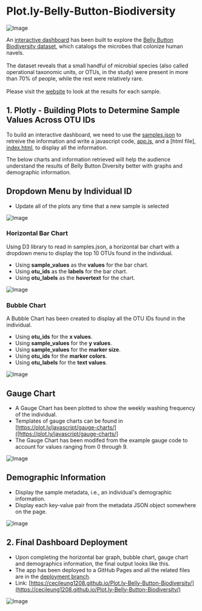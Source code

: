 # Plot.ly-Belly-Button-Biodiversity

![Image](https://github.com/cecileung1208/Plot.ly-Belly-Button-Biodiversity/blob/main/Images/microbes-sem.jpg)

An [interactive dashboard](##2.-final-dashboard-deployment) has been built to explore the [Belly Button Biodiversity dataset](http://robdunnlab.com/projects/belly-button-biodiversity/), which catalogs the microbes that colonize human navels.<br><br>
The dataset reveals that a small handful of microbial species (also called operational taxonomic units, or OTUs, in the study) were present in more than 70% of people, while the rest were relatively rare.<br><br>
Please visit the [website](https://cecileung1208.github.io/Plot.ly-Belly-Button-Biodiversity/) to look at the results for each sample.

## 1.  Plotly - Building Plots to Determine Sample Values Across OTU IDs

To build an interactive dashboard, we need to use the [samples.json](https://github.com/cecileung1208/Plot.ly-Belly-Button-Biodiversity/blob/main/Belly%20Button%20Biodiversity/samples.json) to retreive the information and write a javascript code, [app.js](https://github.com/cecileung1208/Plot.ly-Belly-Button-Biodiversity/blob/main/Belly%20Button%20Biodiversity/static/js/app.js), and a [html file], [index.html](https://github.com/cecileung1208/Plot.ly-Belly-Button-Biodiversity/blob/main/Belly%20Button%20Biodiversity/index.html), to display all the information.

The below charts and information retrieved will help the audience understand the results of Belly Button Diversity better with graphs and demographic information.

## Dropdown Menu by Individual ID

* Update all of the plots any time that a new sample is selected

![Image](https://github.com/cecileung1208/Plot.ly-Belly-Button-Biodiversity/blob/main/Images/Dropdown.png)

### Horizontal Bar Chart 
Using D3 library to read in samples.json, a horizontal bar chart with a dropdown menu to display the top 10 OTUs found in the individual.

* Using **sample_values** as the **values** for the bar chart.
* Using **otu_ids** as the **labels** for the bar chart.
* Using **otu_labels** as the **hovertext** for the chart.

![Image](https://github.com/cecileung1208/Plot.ly-Belly-Button-Biodiversity/blob/main/Images/hw01.png)

### Bubble Chart
A Bubble Chart has been created to display all the OTU IDs found in the individual.

* Using **otu_ids** for the **x values**.
* Using **sample_values** for the **y values**.
* Using **sample_values** for the **marker size**.
* Using **otu_ids** for the **marker colors**.
* Using **otu_labels** for the **text values**.

![Image](https://github.com/cecileung1208/Plot.ly-Belly-Button-Biodiversity/blob/main/Images/bubble_chart.png)

## Gauge Chart

* A Gauge Chart has been plotted to show the weekly washing frequency of the individual.
* Templates of gauge charts can be found in [https://plot.ly/javascript/gauge-charts/]([https://plot.ly/javascript/gauge-charts/]
* The Gauge Chart has been modifed from the example gauge code to account for values ranging from 0 through 9.

![Image](https://github.com/cecileung1208/Plot.ly-Belly-Button-Biodiversity/blob/main/Images/gauge_chart.png)

## Demographic Information

* Display the sample metadata, i.e., an individual's demographic information.
* Display each key-value pair from the metadata JSON object somewhere on the page.

![Image](https://github.com/cecileung1208/Plot.ly-Belly-Button-Biodiversity/blob/main/Images/hw03.png)


## 2. Final Dashboard Deployment
* Upon completing the horizontal bar graph, bubble chart, gauge chart and demographics information, the final output looks like this.
* The app has been deployed to a GitHub Pages and all the related files are in the [deployment branch](https://github.com/cecileung1208/Plot.ly-Belly-Button-Biodiversity/tree/deployment).
* Link: [https://cecileung1208.github.io/Plot.ly-Belly-Button-Biodiversity/](https://cecileung1208.github.io/Plot.ly-Belly-Button-Biodiversity/)

![Image](https://github.com/cecileung1208/Plot.ly-Belly-Button-Biodiversity/blob/main/Images/final%20dashboard.png)



